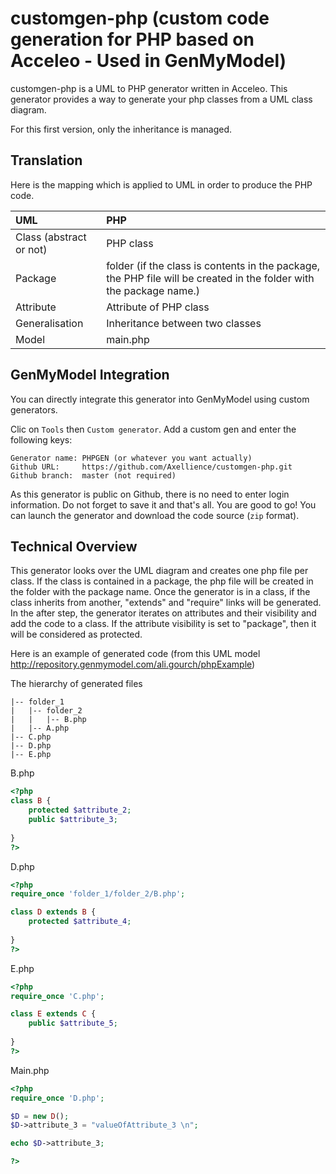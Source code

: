 # customgen-php (custom code generation for PHP based on Acceleo - Used in GenMyModel)

customgen-php is a UML to PHP generator written in Acceleo.
This generator provides a way to generate your php classes from a UML class diagram.

For this first version, only the inheritance is managed.




## Translation

Here is the mapping which is applied to UML in order to produce the PHP code.

| UML | PHP |
| :-- | :-- |
|Class (abstract or not) | PHP class |
|Package|										folder (if the class is contents in the package, the PHP file will be created in the folder with the package name.)|
|Attribute|									Attribute of PHP class|
|Generalisation| 								Inheritance between two classes|
|Model| main.php|

## GenMyModel Integration

You can directly integrate this generator into GenMyModel using custom generators.

Clic on `Tools` then `Custom generator`. Add a custom gen and enter the following keys:

    Generator name: PHPGEN (or whatever you want actually)
    Github URL:     https://github.com/Axellience/customgen-php.git
    Github branch:  master (not required)
   
As this generator is public on Github, there is no need to enter login information.
Do not forget to save it and that's all.
You are good to go! You can launch the generator and download the code source (`zip` format).


## Technical Overview

This generator looks over the UML diagram and creates one php file per class.
If the class is contained in a package, the php file will be created in the folder with the package name.
Once the generator is in a class, if the class inherits from another, "extends" and "require" links will be generated.
In the after step, the generator iterates on attributes and their visibility and add the code to a class.
If the attribute visibility is set to "package", then it will be considered as protected.

Here is an example of generated code (from this UML model http://repository.genmymodel.com/ali.gourch/phpExample)

The hierarchy of generated files

    |-- folder_1
    |	|-- folder_2
    |	|	|-- B.php
    |	|-- A.php
    |-- C.php
    |-- D.php
    |-- E.php

B.php
```php
<?php
class B {
	protected $attribute_2;
	public $attribute_3;
	
}
?>
```

D.php
```php
<?php
require_once 'folder_1/folder_2/B.php';

class D extends B {
	protected $attribute_4;
	
}
?>
```

E.php
```php
<?php
require_once 'C.php';

class E extends C {
	public $attribute_5;
	
}
?>
```

Main.php
```php
<?php
require_once 'D.php';

$D = new D();
$D->attribute_3 = "valueOfAttribute_3 \n";

echo $D->attribute_3;

?>
```
